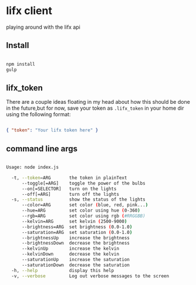 lifx client
===========

playing around with the lifx api


Install
-------

```bash

npm install
gulp

```

lifx_token
----------

There are a  couple ideas floating in my head about how this should be
done in the future,but for now, save your token as `.lifx_token` in
your home dir using the following format:

```json

{ "token": "Your lifx token here" }

```


command line args
-----------------

```bash

Usage: node index.js

  -t, --token=ARG       the token in plainText
      --toggle[=ARG]    toggle the power of the bulbs
      --on[=SELECTOR]   turn on the lights
      --off[=ARG]       turn off the lights
  -s, --status          show the status of the lights
      --color=ARG       set color (blue, red, pink...)
      --hue=ARG         set color using hue (0-360)
      --rgb=ARG         set color using rgb (#RRGGBB)
      --kelvin=ARG      set kelvin (2500-9000)
      --brightness=ARG  set brightness (0.0-1.0)
      --saturation=ARG  set saturation (0.0-1.0)
      --brightnessUp    increase the brightness
      --brightnessDown  decrease the brightness
      --kelvinUp        increase the kelvin
      --kelvinDown      decrease the kelvin
      --saturationUp    increase the saturation
      --saturationDown  decrease the saturation
  -h, --help            display this help
  -v, --verbose         Log out verbose messages to the screen

```
